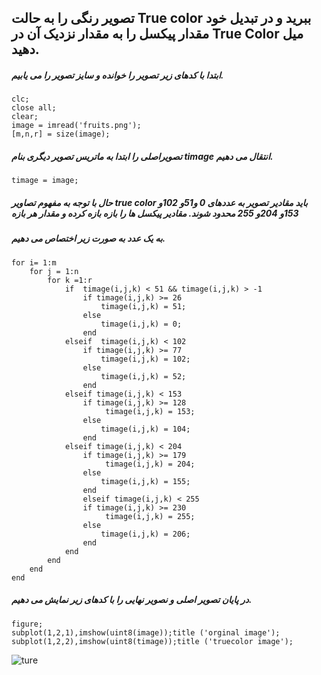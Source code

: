 ## تصویر رنگی را به حالت True color ببرید و در تبدیل خود مقدار پیکسل را به مقدار نزدیک آن در True Color میل دهید.
##### ابتدا با کدهای زیر تصویر را خوانده و سایز تصویر را می یابیم.
```
clc;
close all;
clear;
image = imread('fruits.png');
[m,n,r] = size(image);
```
##### تصویراصلی را ابتدا به ماتریس تصویر دیگری بنام timage انتقال می دهیم.
```
timage = image;
```

##### حال با توجه به مفهوم تصاویر true color باید مقادیر تصویر به عددهای 0 و51و 102و 153و 204و 255 محدود شوند. مقادیر پیکسل ها را بازه بازه کرده و مقدار هر بازه
##### به یک عدد به صورت زیر اختصاص می دهیم.
```
for i= 1:m
    for j = 1:n
        for k =1:r
            if  timage(i,j,k) < 51 && timage(i,j,k) > -1
                if timage(i,j,k) >= 26
                    timage(i,j,k) = 51;
                else
                    timage(i,j,k) = 0;
                end
            elseif  timage(i,j,k) < 102 
                if timage(i,j,k) >= 77
                    timage(i,j,k) = 102;
                else
                    timage(i,j,k) = 52;
                end
            elseif timage(i,j,k) < 153
                if timage(i,j,k) >= 128
                     timage(i,j,k) = 153;
                else 
                    timage(i,j,k) = 104; 
                end
            elseif timage(i,j,k) < 204
                if timage(i,j,k) >= 179
                     timage(i,j,k) = 204;
                else 
                    timage(i,j,k) = 155; 
                end
                elseif timage(i,j,k) < 255
                if timage(i,j,k) >= 230
                     timage(i,j,k) = 255;
                else 
                    timage(i,j,k) = 206; 
                end
            end
        end
    end
end
```
##### در پایان تصویر اصلی و نصویر نهایی را با کدهای زیر نمایش می دهیم.
```
figure;
subplot(1,2,1),imshow(uint8(image));title ('orginal image');
subplot(1,2,2),imshow(uint8(timage));title ('truecolor image');
```
![ture](https://github.com/semnan-university-ai/image-processing-class-002/blob/main/exercises/zeinabfamili/16/fig%2016.jpg)
```
